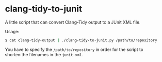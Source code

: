 # clang-tidy-to-junit

A little script that can convert Clang-Tidy output to a JUnit XML file.

Usage:

```bash
$ cat clang-tidy-output | ./clang-tidy-to-junit.py /path/to/repository >junit.xml
```

You have to specify the `/path/to/repository` in order for the script to shorten the filenames in the `junit.xml`.
